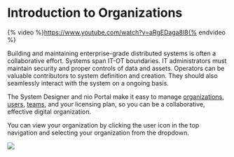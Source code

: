 # Introduction to Organizations

{% video %}https://www.youtube.com/watch?v=aRgEDaga8I8{% endvideo %}


Building and maintaining enterprise-grade distributed systems is often a collaborative effort. Systems span IT-OT boundaries. IT administrators must maintain security and proper controls of data and assets. Operators can be valuable contributors to system definition and creation. They should also seamlessly interact with the system on a ongoing basis.

The System Designer and nio Portal make it easy to manage [organizations](/organizations/management.md), [users](/organizations/users.md), [teams](/organizations/teams.md), and your licensing plan, so you can be a collaborative, effective digital organization.

You can view your organization by clicking the user icon in the top navigation and selecting your organization from the dropdown.

![](/img/organizations/org-account-settings.jpg)
